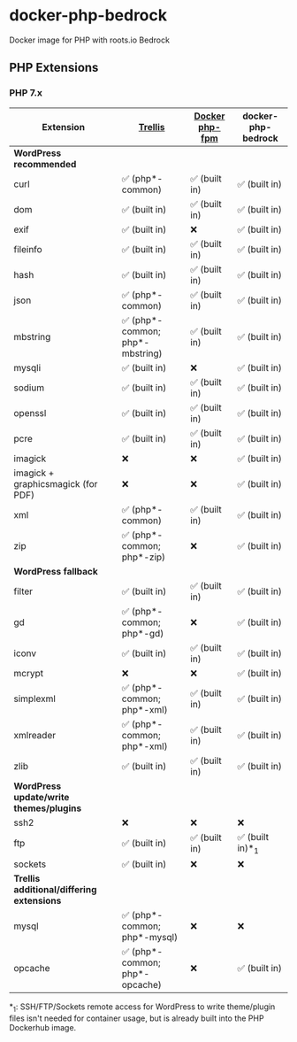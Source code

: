 # docker-php-bedrock
Docker image for PHP with roots.io Bedrock

## PHP Extensions

### PHP 7.x

| Extension                               | [Trellis](https://github.com/roots/trellis) | [Docker php-fpm](https://hub.docker.com/_/php) | docker-php-bedrock |
|-----------------------------------------|---------------------------------|----------------|-------------------|
| **WordPress recommended**               |                                 |                  |                 |
| curl                                    | ✅ (php*-common)                | ✅ (built in)   | ✅ (built in)   |
| dom                                     | ✅ (built in)                   | ✅ (built in)   | ✅ (built in)   |
| exif                                    | ✅ (built in)                   | ❌              | ✅ (built in)   |
| fileinfo                                | ✅ (built in)                   | ✅ (built in)   | ✅ (built in)   |
| hash                                    | ✅ (built in)                   | ✅ (built in)   | ✅ (built in)   |
| json                                    | ✅ (php*-common)                | ✅ (built in)   | ✅ (built in)   |
| mbstring                                | ✅ (php*-common; php*-mbstring) | ✅ (built in)   | ✅ (built in)   |
| mysqli                                  | ✅ (built in)                   | ❌              | ✅ (built in)   |
| sodium                                  | ✅ (built in)                   | ✅ (built in)   | ✅ (built in)   |
| openssl                                 | ✅ (built in)                   | ✅ (built in)   | ✅ (built in)   |
| pcre                                    | ✅ (built in)                   | ✅ (built in)   | ✅ (built in)   |
| imagick                                 | ❌                              | ❌              | ✅ (built in)   |
| imagick + graphicsmagick (for PDF)      | ❌                              | ❌              | ✅ (built in)   |
| xml                                     | ✅ (php*-common)                | ✅ (built in)   | ✅ (built in)   |
| zip                                     | ✅ (php*-common; php*-zip)      | ❌              | ✅ (built in)   |
| **WordPress fallback**                      |                              |                |                  |
| filter                                  | ✅ (built in)                   | ✅ (built in)   | ✅ (built in)   |
| gd                                      | ✅ (php*-common; php*-gd)       | ❌              | ✅ (built in)   |
| iconv                                   | ✅ (built in)                   | ✅ (built in)   | ✅ (built in)   |
| mcrypt                                  | ❌                              | ❌              | ✅ (built in)   |
| simplexml                               | ✅ (php*-common; php*-xml)      | ✅ (built in)   | ✅ (built in)   |
| xmlreader                               | ✅ (php*-common; php*-xml)      | ✅ (built in)   | ✅ (built in)   |
| zlib                                    | ✅ (built in)                   | ✅ (built in)   | ✅ (built in)   |
| **WordPress update/write themes/plugins**   |                              |                |                   |
| ssh2                                    | ❌                              | ❌              | ❌              |
| ftp                                     | ✅ (built in)                   | ✅ (built in)   | ✅ (built in)*<sub>1</sub>   |
| sockets                                 | ✅ (built in)                   | ❌              | ❌              |
| **Trellis additional/differing extensions** |                              |                |                   |
| mysql                                   | ✅ (php*-common; php*-mysql)    | ❌              | ❌              |
| opcache                                 | ✅ (php*-common; php*-opcache)  | ❌              | ✅ (built in)   |

*<sub>1</sub>: SSH/FTP/Sockets remote access for WordPress to write theme/plugin files isn't needed for container usage, but is already built into the PHP Dockerhub image.

